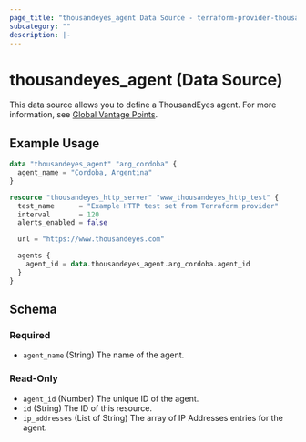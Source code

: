 ```yaml
---
page_title: "thousandeyes_agent Data Source - terraform-provider-thousandeyes"
subcategory: ""
description: |-
---
```


# thousandeyes_agent (Data Source)

This data source allows you to define a ThousandEyes agent. For more information, see [Global Vantage Points](https://docs.thousandeyes.com/product-documentation/global-vantage-points).

## Example Usage

```terraform
data "thousandeyes_agent" "arg_cordoba" {
  agent_name = "Cordoba, Argentina"
}

resource "thousandeyes_http_server" "www_thousandeyes_http_test" {
  test_name      = "Example HTTP test set from Terraform provider"
  interval       = 120
  alerts_enabled = false

  url = "https://www.thousandeyes.com"

  agents {
    agent_id = data.thousandeyes_agent.arg_cordoba.agent_id
  }
}
```

<!-- schema generated by tfplugindocs -->
## Schema

### Required

- `agent_name` (String) The name of the agent.

### Read-Only

- `agent_id` (Number) The unique ID of the agent.
- `id` (String) The ID of this resource.
- `ip_addresses` (List of String) The array of IP Addresses entries for the agent.


